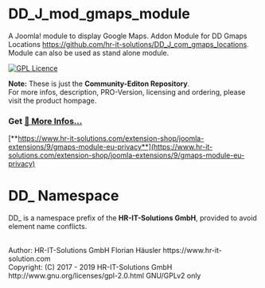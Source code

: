 # DD_J_mod_gmaps_module
 A Joomla! module to display Google Maps. Addon Module for DD Gmaps Locations https://github.com/hr-it-solutions/DD_J_com_gmaps_locations. Module can also be used as stand alone module.

[![GPL Licence](https://badges.frapsoft.com/os/gpl/gpl.png?v=102)](https://opensource.org/licenses/GPL-2.0/)

**Note:** These is just the **Community-Editon Repository**.<br>
For more infos, description, PRO-Version, licensing and ordering, please visit the product hompage.

### Get  [**🔗 More Infos...**](https://www.hr-it-solutions.com/extension-shop/joomla-extensions/9/gmaps-module-eu-privacy)
[**https://www.hr-it-solutions.com/extension-shop/joomla-extensions/9/gmaps-module-eu-privacy**](https://www.hr-it-solutions.com/extension-shop/joomla-extensions/9/gmaps-module-eu-privacy)

# DD_ Namespace
DD_ is a namespace prefix of the **HR-IT-Solutions GmbH**, provided to avoid element name conflicts.

<br>
Author: HR-IT-Solutions GmbH Florian Häusler https://www.hr-it-solution.com <br>
Copyright: (C) 2017 - 2019 HR-IT-Solutions GmbH <br>
http://www.gnu.org/licenses/gpl-2.0.html GNU/GPLv2 only